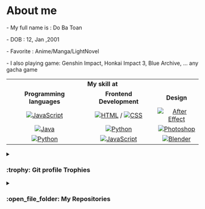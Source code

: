<!DOCTYPE html>
<html>
<head>
</head>
<body>
<h1>About me </h1>
<p>- My full name is : Do Ba Toan </p>
<p>- DOB :  12, Jan ,2001</p>
<p>- Favorite : Anime/Manga/LightNovel </p>
<p>- I also playing game: Genshin Impact, Honkai Impact 3, Blue Archive, ... any gacha game </p>
<table>
	<tr><td colspan = 3 align="center"><strong>My skill at</strong></td> </tr>
	<tr align='center'>
		<td><strong> Programming languages </strong>  </td>
		<td><strong> Frontend Development </strong> </td>
		<td><strong> Design </strong></td>
	</tr>
	<tr align='center'>
		<td><a href="https://developer.mozilla.org/en-US/docs/Web/JavaScript" target="_blank"> 
	     	<img alt="JavaScript" src="https://img.shields.io/badge/JavaScript%20-%23F7DF1E.svg?style=plastic&logo=javascript&logoColor=black"></a></td>
		<td><a href="https://www.w3.org/html/" target="_blank"> 
   		<img alt="HTML" src="https://img.shields.io/badge/HTML5%20-%23E34F26.svg?style=plastic&logo=html5&logoColor=white"></a> / 
		<a href="https://www.w3schools.com/css/" target="_blank">
    		<img alt="CSS" src="https://img.shields.io/badge/CSS%20-%231572B6.svg?style=plastic&logo=css3&logoColor=white"></a></td>
		<td><a href="https://www.w3.org/html/" target="_blank"><img alt="After Effect" src="https://img.shields.io/badge/-After%20Effect-red"></a></td></td>
	</tr>
	<tr align='center'>
		<td> <a href="https://www.java.com" target="_blank"> 
    		<img alt="Java" src="https://img.shields.io/badge/Java-%23007396.svg?style=plastic&logo=java&logoColor=white"></a></td>
		<td><a href="https://www.python.org" target="_blank">
    		<img alt="Python" src="https://img.shields.io/badge/react-%2361DAFB.svg?style=plastic&logo=React&logoColor=black"></a></td>
		<td><a href="https://www.python.org" target="_blank">
    		<img alt="Photoshop" src="https://img.shields.io/badge/-Photoshop-blue"></a></td>
	</tr>
	<tr align='center'>
		<td> <a href="https://www.python.org" target="_blank">
    		<img alt="Python" src="https://img.shields.io/badge/Python%20-%2314354C.svg?style=plastic&logo=python&logoColor=white"></a></td>
		<td> <a href="https://developer.mozilla.org/en-US/docs/Web/JavaScript" target="_blank"> 
    		<img alt="JavaScript" src="https://img.shields.io/badge/JavaScript%20-%23F7DF1E.svg?style=plastic&logo=javascript&logoColor=black"></a></td>
		<td><a href="https://www.python.org" target="_blank">
    		<img alt="Blender" src="https://img.shields.io/badge/-Blender-yellow"></a></td>
	</tr>
</table>
<details><summary> <h3> :trophy: Git profile Trophies </h3></summary>

----
	
<p align="center"> <a href="https://github.com/AMVND/github-profile-trophy"><img src="https://github-profile-trophy.vercel.app/?username=AMVND&layout=compact&theme=tokyonight&column=6&margin-w=15&margin-h=15" alt="AMVND" /></a> </p>

</details>
	
<details><summary><h3> :open_file_folder: My Repositories </h3></summary>

----
</body>
</html>


<h1>Status</h1>
<div align="center">

![AMVND's STATS](https://github-readme-stats.vercel.app/api?username=AMVND&show_icons=true&theme=radical)
	![Top Langs](https://github-readme-stats.vercel.app/api/top-langs/?username=AMVND&theme=radical)
	
</div>
<!---
AMVND/AMVND is a ✨ special ✨ repository because its `README.md` (this file) appears on your GitHub profile.
You can click the Preview link to take a look at your changes.
--->
